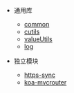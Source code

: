 - 通用库
  - [common](common.md)
  - [cutils](cutils.md)
  - [valueUtils](valueutils.md)
  - [log](log.md)
  
- 独立模块
  - [https-sync](httpsync.md)
  - [koa-mvcrouter](koamvcrouter.md)

